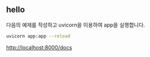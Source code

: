 
## hello
다음의 예제를 작성하고 uvicorn을 이용하여 app을 실행합니다.

```bash
uvicorn app:app --reload
```

[http://localhost:8000/docs](http://localhost:8000/docs)

